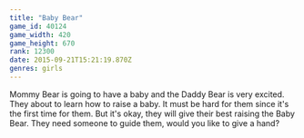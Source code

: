 ```yaml
---
title: "Baby Bear"
game_id: 40124
game_width: 420
game_height: 670
rank: 12300
date: 2015-09-21T15:21:19.870Z
genres: girls
---
```

Mommy Bear is going to have a baby and the Daddy Bear is very excited. They about to learn how to raise a baby. It must be hard for them since it's the first time for them. But it's okay, they will give their best raising the Baby Bear. They need someone to guide them, would you like to give a hand?